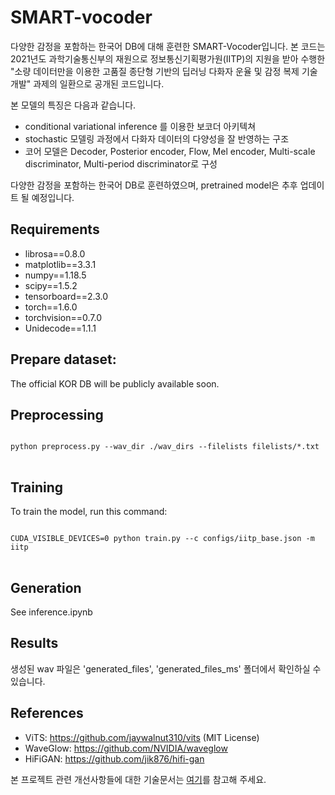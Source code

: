 # SMART-vocoder
다양한 감정을 포함하는 한국어 DB에 대해 훈련한 SMART-Vocoder입니다. 본 코드는 2021년도 과학기술통신부의 재원으로 정보통신기획평가원(IITP)의 지원을 받아 수행한 "소량 데이터만을 이용한 고품질 종단형 기반의 딥러닝 다화자 운율 및 감정 복제 기술 개발" 과제의 일환으로 공개된 코드입니다.

본 모델의 특징은 다음과 같습니다.
- conditional variational inference 를 이용한 보코더 아키텍쳐
- stochastic 모델링 과정에서 다화자 데이터의 다양성을 잘 반영하는 구조
- 코어 모델은 Decoder, Posterior encoder, Flow, Mel encoder, Multi-scale discriminator, Multi-period discriminator로 구성


다양한 감정을 포함하는 한국어 DB로 훈련하였으며, pretrained model은 추후 업데이트 될 예정입니다.

## Requirements
- librosa==0.8.0 
- matplotlib==3.3.1 
- numpy==1.18.5 
- scipy==1.5.2
- tensorboard==2.3.0
- torch==1.6.0
- torchvision==0.7.0
- Unidecode==1.1.1


## Prepare dataset:
The official KOR DB will be publicly available soon.


## Preprocessing
<pre>
<code>
python preprocess.py --wav_dir ./wav_dirs --filelists filelists/*.txt
</code>
</pre>


## Training
To train the model, run this command:
<pre>
<code>
CUDA_VISIBLE_DEVICES=0 python train.py --c configs/iitp_base.json -m iitp
</code>
</pre>

## Generation
See inference.ipynb


## Results
생성된 wav 파일은 'generated_files', 'generated_files_ms' 폴더에서 확인하실 수 있습니다.


## References
- ViTS: https://github.com/jaywalnut310/vits (MIT License)
- WaveGlow: https://github.com/NVIDIA/waveglow
- HiFiGAN: https://github.com/jik876/hifi-gan



본 프로젝트 관련 개선사항들에 대한 기술문서는 [여기](https://drive.google.com/file/d/13updcpsz7YFXOCrHVq6w0RtsQPoikRAp/view?usp=sharing)를 참고해 주세요.
